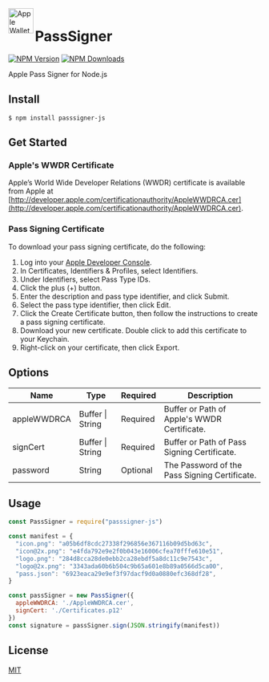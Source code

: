 <img src="https://docs-assets.developer.apple.com/published/c104c9bff0/841b02dd-b78c-4cad-8da4-700761d34e14.png" width="50" height="50" alt="Apple Wallet Logo" align="left" />

# PassSigner
[![NPM Version][npm-image]][npm-url]
[![NPM Downloads][npm-downloads-image]][npm-downloads-url]

Apple Pass Signer for Node.js

## Install
```
$ npm install passsigner-js
```

## Get Started
### Apple's WWDR Certificate
Apple’s World Wide Developer Relations (WWDR) certificate is available from Apple at [http://developer.apple.com/certificationauthority/AppleWWDRCA.cer](http://developer.apple.com/certificationauthority/AppleWWDRCA.cer).

### Pass Signing Certificate
To download your pass signing certificate, do the following:

1. Log into your [Apple Developer Console][apple-developer-console].
2. In Certificates, Identifiers & Profiles, select Identifiers.
3. Under Identifiers, select Pass Type IDs.
4. Click the plus (+) button.
5. Enter the description and pass type identifier, and click Submit.
6. Select the pass type identifier, then click Edit.
7. Click the Create Certificate button, then follow the instructions to create a pass signing certificate.
8. Download your new certificate. Double click to add this certificate to your Keychain.
9. Right-click on your certificate, then click Export.

## Options
| Name        | Type             | Required | Description                                   |
|-------------|------------------|----------|-----------------------------------------------|
| appleWWDRCA | Buffer \| String | Required | Buffer or Path of Apple's WWDR Certificate.   |
| signCert    | Buffer \| String | Required | Buffer or Path of Pass Signing Certificate.   |
| password    | String           | Optional | The Password of the Pass Signing Certificate. |

## Usage
```js
const PassSigner = require("passsigner-js")

const manifest = {
  "icon.png": "a05b6df8cdc27338f296856e367116b09d5bd63c",
  "icon@2x.png": "e4fda792e9e2f0b043e16006cfea70fffe610e51",
  "logo.png": "284d8cca28de0ebb2ca28ebdf5a8dc11c9e7543c",
  "logo@2x.png": "3343ada60b6b504c9b65a601e8b89a0566d5ca00",
  "pass.json": "6923eaca29e9ef3f97dacf9d0a0880efc368df28",
}

const passSigner = new PassSigner({
  appleWWDRCA: './AppleWWDRCA.cer',
  signCert: './Certificates.p12'
})
const signature = passSigner.sign(JSON.stringify(manifest))
```

## License
[MIT](LICENSE)

[npm-image]: https://img.shields.io/npm/v/passsigner-js.svg
[npm-url]: https://npmjs.org/package/passsigner-js
[npm-downloads-image]: https://img.shields.io/npm/dm/passsigner-js.svg
[npm-downloads-url]: https://npmcharts.com/compare/passsigner-js?minimal=true
[apple-developer-console]: https://developer.apple.com/account
